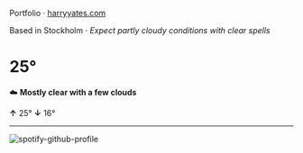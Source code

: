 Portfolio · [harryyates.com](https://harryyates.com)

<!-- WEATHER_START -->
Based in Stockholm · *Expect partly cloudy conditions with clear spells*

# 25°
☁️ **Mostly clear with a few clouds**

**↑** 25° **↓** 16°

---
<!-- WEATHER_END -->

<p align="left">
  <a>
    <img src="https://spotify-github-profile.kittinanx.com/api/view?uid=bigbello&cover_image=true&theme=natemoo-re&show_offline=true&background_color=121212&interchange=false&bar_color=53b14f&bar_color_cover=false" alt="spotify-github-profile">
  </a>
</p>